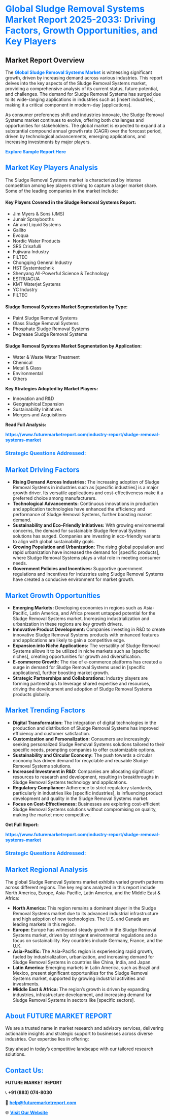 <h1 style="color: #007BFF;">Global Sludge Removal Systems Market Report 2025-2033: Driving Factors, Growth Opportunities, and Key Players</h1>

<section id="overview">
<h2>Market Report Overview</h2>
<p>The <a href="https://www.futuremarketreport.com/industry-report/sludge-removal-systems-market" style="color: #007BFF; text-decoration: none;"><strong>Global Sludge Removal Systems Market</strong></a> is witnessing significant growth, driven by increasing demand across various industries. This report delves into the key aspects of the Sludge Removal Systems market, providing a comprehensive analysis of its current status, future potential, and challenges. The demand for Sludge Removal Systems has surged due to its wide-ranging applications in industries such as [insert industries], making it a critical component in modern-day [applications].</p>
<p>As consumer preferences shift and industries innovate, the Sludge Removal Systems market continues to evolve, offering both challenges and opportunities for stakeholders. The global market is expected to expand at a substantial compound annual growth rate (CAGR) over the forecast period, driven by technological advancements, emerging applications, and increasing investments by major players.</p>
</section>

<section id="overview">
<p><a href="https://www.futuremarketreport.com/request-sample/reportId=89089" style="color: #007BFF; text-decoration: none;"><strong>Explore Sample Report Here</strong></a></p>
</section>

<section id="key-players">
<h2 style="color: #007BFF;">Market Key Players Analysis</h2>
<p>The Sludge Removal Systems market is characterized by intense competition among key players striving to capture a larger market share. Some of the leading companies in the market include:</p>
<h4>Key Players Covered in the Sludge Removal Systems Report:</h4>
<ul><li>Jim Myers &amp; Sons (JMS)</li><li>Junair Spraybooths</li><li>Air and Liquid Systems</li><li>Gallito</li><li>Evoqua</li><li>Nordic Water Products</li><li>SRS Crisafulli</li><li>Fujiwara Industry</li><li>FILTEC</li><li>Chongqing General Industry</li><li>HST Systemtechnik</li><li>Shenyang All-Powerful Science &amp; Technology</li><li>ESTRUAGUA</li><li>KMT Waterjet Systems</li><li>YC Industry</li><li>FILTEC</li></ul>
<h4>Sludge Removal Systems Market Segmentation by Type:</h4>
<ul><li>Paint Sludge Removal Systems</li><li>Glass Sludge Removal Systems</li><li>Phosphate Sludge Removal Systems</li><li>Degrease Sludge Removal Systems</li></ul>

<h4>Sludge Removal Systems Market Segmentation by Application:</h4>
<ul><li>Water &amp; Waste Water Treatment</li><li>Chemical</li><li>Metal &amp; Glass</li><li>Environmental</li><li>Others</li></ul>
<p><strong>Key Strategies Adopted by Market Players:</strong></p>
<ul>
<li>Innovation and R&D</li>
<li>Geographical Expansion</li>
<li>Sustainability Initiatives</li>
<li>Mergers and Acquisitions</li>
</ul>
</section>

<section>
<p><strong>Read Full Analysis: </strong></p><a href="https://www.futuremarketreport.com/industry-report/sludge-removal-systems-market" style="color: #007BFF; text-decoration: none;"><strong>https://www.futuremarketreport.com/industry-report/sludge-removal-systems-market</strong></a>
<h3 style="color: #007BFF;">Strategic Questions Addressed:</h3>
</section>

<section id="driving-factors">
<h2 style="color: #007BFF;">Market Driving Factors</h2>
<ul>
<li><strong>Rising Demand Across Industries:</strong> The increasing adoption of Sludge Removal Systems in industries such as [specific industries] is a major growth driver. Its versatile applications and cost-effectiveness make it a preferred choice among manufacturers.</li>
<li><strong>Technological Advancements:</strong> Continuous innovations in production and application technologies have enhanced the efficiency and performance of Sludge Removal Systems, further boosting market demand.</li>
<li><strong>Sustainability and Eco-Friendly Initiatives:</strong> With growing environmental concerns, the demand for sustainable Sludge Removal Systems solutions has surged. Companies are investing in eco-friendly variants to align with global sustainability goals.</li>
<li><strong>Growing Population and Urbanization:</strong> The rising global population and rapid urbanization have increased the demand for [specific products], where Sludge Removal Systems plays a vital role in meeting consumer needs.</li>
<li><strong>Government Policies and Incentives:</strong> Supportive government regulations and incentives for industries using Sludge Removal Systems have created a conducive environment for market growth.</li>
</ul>
</section>

<section id="growth-opportunities">
<h2 style="color: #007BFF;">Market Growth Opportunities</h2>
<ul>
<li><strong>Emerging Markets:</strong> Developing economies in regions such as Asia-Pacific, Latin America, and Africa present untapped potential for the Sludge Removal Systems market. Increasing industrialization and urbanization in these regions are key growth drivers.</li>
<li><strong>Innovative Product Development:</strong> Companies investing in R&D to create innovative Sludge Removal Systems products with enhanced features and applications are likely to gain a competitive edge.</li>
<li><strong>Expansion into Niche Applications:</strong> The versatility of Sludge Removal Systems allows it to be utilized in niche markets such as [specific niches], creating opportunities for growth and diversification.</li>
<li><strong>E-commerce Growth:</strong> The rise of e-commerce platforms has created a surge in demand for Sludge Removal Systems used in [specific applications], further boosting market growth.</li>
<li><strong>Strategic Partnerships and Collaborations:</strong> Industry players are forming partnerships to leverage shared expertise and resources, driving the development and adoption of Sludge Removal Systems products globally.</li>
</ul>
</section>

<section id="trending-factors">
<h2 style="color: #007BFF;">Market Trending Factors</h2>
<ul>
<li><strong>Digital Transformation:</strong> The integration of digital technologies in the production and distribution of Sludge Removal Systems has improved efficiency and customer satisfaction.</li>
<li><strong>Customization and Personalization:</strong> Consumers are increasingly seeking personalized Sludge Removal Systems solutions tailored to their specific needs, prompting companies to offer customizable options.</li>
<li><strong>Sustainability and Circular Economy:</strong> The push towards a circular economy has driven demand for recyclable and reusable Sludge Removal Systems solutions.</li>
<li><strong>Increased Investment in R&D:</strong> Companies are allocating significant resources to research and development, resulting in breakthroughs in Sludge Removal Systems technology and applications.</li>
<li><strong>Regulatory Compliance:</strong> Adherence to strict regulatory standards, particularly in industries like [specific industries], is influencing product development and quality in the Sludge Removal Systems market.</li>
<li><strong>Focus on Cost-Effectiveness:</strong> Businesses are exploring cost-efficient Sludge Removal Systems solutions without compromising on quality, making the market more competitive.</li>
</ul>
</section>

<section>
<p><strong>Get Full Report: </strong></p><a href="https://www.futuremarketreport.com/industry-report/sludge-removal-systems-market" style="color: #007BFF; text-decoration: none;"><strong>https://www.futuremarketreport.com/industry-report/sludge-removal-systems-market</strong></a>
<h3 style="color: #007BFF;">Strategic Questions Addressed:</h3>
</section>


<section id="regional-analysis">
<h2 style="color: #007BFF;">Market Regional Analysis</h2>
<p>The global Sludge Removal Systems market exhibits varied growth patterns across different regions. The key regions analyzed in this report include North America, Europe, Asia-Pacific, Latin America, and the Middle East & Africa:</p>
<ul>
<li><strong>North America:</strong> This region remains a dominant player in the Sludge Removal Systems market due to its advanced industrial infrastructure and high adoption of new technologies. The U.S. and Canada are leading markets in this region.</li>
<li><strong>Europe:</strong> Europe has witnessed steady growth in the Sludge Removal Systems market, driven by stringent environmental regulations and a focus on sustainability. Key countries include Germany, France, and the U.K.</li>
<li><strong>Asia-Pacific:</strong> The Asia-Pacific region is experiencing rapid growth, fueled by industrialization, urbanization, and increasing demand for Sludge Removal Systems in countries like China, India, and Japan.</li>
<li><strong>Latin America:</strong> Emerging markets in Latin America, such as Brazil and Mexico, present significant opportunities for the Sludge Removal Systems market, supported by growing industrial activities and investments.</li>
<li><strong>Middle East & Africa:</strong> The region’s growth is driven by expanding industries, infrastructure development, and increasing demand for Sludge Removal Systems in sectors like [specific sectors].</li>
</ul>
</section>

<footer>
<h2 style="color: #007BFF;">About FUTURE MARKET REPORT</h2>
<p>We are a trusted name in market research and advisory services, delivering actionable insights and strategic support to businesses across diverse industries. Our expertise lies in offering:</p>

<p>Stay ahead in today’s competitive landscape with our tailored research solutions.</p>

<h2 style="color: #007BFF;">Contact Us:</h2>
<p><strong>FUTURE MARKET REPORT</strong></p>
<p>📞 <strong>+91 (883) 074-8030</strong></p>
<p>📧 <strong><a href="mailto:help@futuremarketreport.com" style="color: #007BFF;">help@futuremarketreport.com</a></strong></p>
<p>🌐 <strong><a href="https://www.futuremarketreport.com/" style="color: #007BFF;">Visit Our Website</a></strong></p>
</footer>